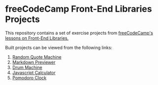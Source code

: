 # freeCodeCamp Front-End Libraries Projects

This repository contains a set of exercise projects from [freeCodeCamp's lessons on Front-End Libraries.](https://www.freecodecamp.org/learn/front-end-libraries/front-end-libraries-projects/)

Built projects can be viewed from the following links:

1. [Random Quote Machine](https://liamst19.github.io/fcc-front-end-libraries/1-random-quote-machine/)
2. [Markdown Previewer](https://liamst19.github.io/fcc-front-end-libraries/2-markdown-previewer/)
3. [Drum Machine](https://liamst19.github.io/fcc-front-end-libraries/3-drum-machine/)
4. [Javascript Calculator](https://liamst19.github.io/fcc-front-end-libraries/4-javascript-calculator/)
5. [Pomodoro Clock](https://liamst19.github.io/fcc-front-end-libraries/5-pomodoro-clock/)
